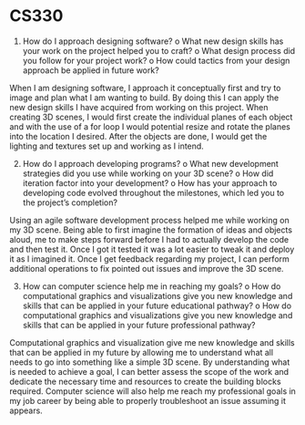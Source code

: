 # CS330

1.	How do I approach designing software?
o	What new design skills has your work on the project helped you to craft?
o	What design process did you follow for your project work?
o	How could tactics from your design approach be applied in future work?

When I am designing software, I approach it conceptually first and try to image and plan what I am wanting to build. By doing this I can apply the new design skills I have acquired from working on this project. When creating 3D scenes, I would first create the individual planes of each object and with the use of a for loop I would potential resize and rotate the planes into the location I desired. After the objects are done, I would get the lighting and textures set up and working as I intend. 

2.	How do I approach developing programs?
o	What new development strategies did you use while working on your 3D scene?
o	How did iteration factor into your development?
o	How has your approach to developing code evolved throughout the milestones, which led you to the project’s completion?

Using an agile software development process helped me while working on my 3D scene. Being able to first imagine the formation of ideas and objects aloud, me to make steps forward before I had to actually develop the code and then test it. Once I got it tested it was a lot easier to tweak it and deploy it as I imagined it. Once I get feedback regarding my project, I can perform additional operations to fix pointed out issues and improve the 3D scene.

3.	How can computer science help me in reaching my goals?
o	How do computational graphics and visualizations give you new knowledge and skills that can be applied in your future educational pathway?
o	How do computational graphics and visualizations give you new knowledge and skills that can be applied in your future professional pathway?

Computational graphics and visualization give me new knowledge and skills that can be applied in my future by allowing me to understand what all needs to go into something like a simple 3D scene. By understanding what is needed to achieve a goal, I can better assess the scope of the work and dedicate the necessary time and resources to create the building blocks required.  Computer science will also help me reach my professional goals in my job career by being able to properly troubleshoot an issue assuming it appears.

